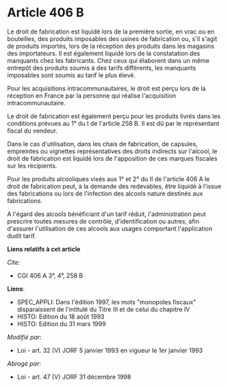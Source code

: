 # Article 406 B

Le droit de fabrication est liquidé lors de la première sortie, en vrac ou en bouteilles, des produits imposables des usines
de fabrication ou, s'il s'agit de produits importés, lors de la réception des produits dans les magasins des importateurs. Il
est également liquidé lors de la constatation des manquants chez les fabricants. Chez ceux qui élaborent dans un même
entrepôt des produits soumis à des tarifs différents, les manquants imposables sont soumis au tarif le plus élevé.

Pour les acquisitions intracommunautaires, le droit est perçu lors de la réception en France par la personne qui réalise
l'acquisition intracommunautaire.

Le droit de fabrication est également perçu pour les produits livrés dans les conditions prévues au 1° du I de l'article 258
B. Il est dû par le représentant fiscal du vendeur.

Dans le cas d'utilisation, dans les chais de fabrication, de capsules, empreintes ou vignettes représentatives des droits
indirects sur l'alcool, le droit de fabrication est liquidé lors de l'apposition de ces marques fiscales sur les récipients.

Pour les produits alcooliques visés aux 1° et 2° du II de l'article 406 A le droit de fabrication peut, à la demande des
redevables, être liquidé à l'issue des fabrications ou lors de l'infection des alcools nature destinés aux fabrications.

A l'égard des alcools bénéficiant d'un tarif réduit, l'administration peut prescrire toutes mesures de contrôle,
d'identification ou autres, afin d'assurer l'utilisation de ces alcools aux usages comportant l'application dudit tarif.

**Liens relatifs à cet article**

_Cite_:

  - CGI 406 A 3°, 4°, 258 B

**Liens**:

  - SPEC_APPLI: Dans l'édition 1997, les mots "monopoles fiscaux" disparaissent de l'intitulé du Titre III et de celui du chapitre IV
  - HISTO: Edition du 18 août 1993
  - HISTO: Edition du 31 mars 1999

_Modifié par_:

  - Loi - art. 32 (V) JORF 5 janvier 1993 en vigueur le 1er janvier 1993

_Abrogé par_:

  - Loi - art. 47 (V) JORF 31 décembre 1998
